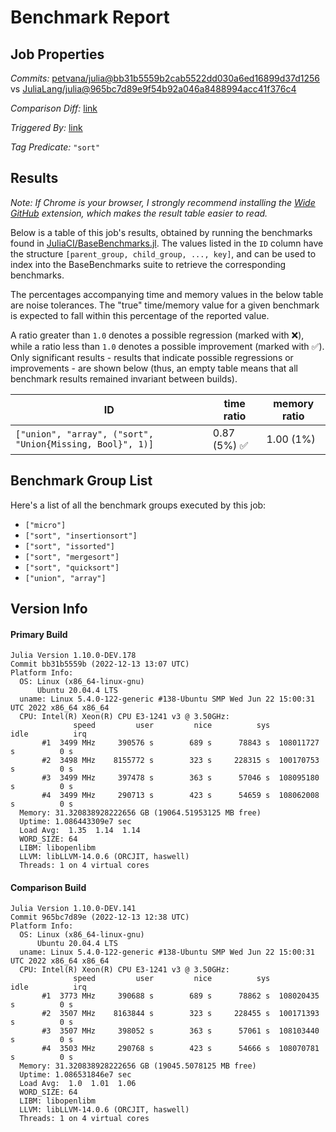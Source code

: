 # Benchmark Report

## Job Properties

*Commits:* [petvana/julia@bb31b5559b2cab5522dd030a6ed16899d37d1256](https://github.com/petvana/julia/commit/bb31b5559b2cab5522dd030a6ed16899d37d1256) vs [JuliaLang/julia@965bc7d89e9f54b92a046a8488994acc41f376c4](https://github.com/JuliaLang/julia/commit/965bc7d89e9f54b92a046a8488994acc41f376c4)

*Comparison Diff:* [link](https://github.com/JuliaLang/julia/compare/965bc7d89e9f54b92a046a8488994acc41f376c4..petvana/julia:bb31b5559b2cab5522dd030a6ed16899d37d1256)

*Triggered By:* [link](https://github.com/JuliaLang/julia/pull/47587#issuecomment-1348567041)

*Tag Predicate:* `"sort"`

## Results

*Note: If Chrome is your browser, I strongly recommend installing the [Wide GitHub](https://chrome.google.com/webstore/detail/wide-github/kaalofacklcidaampbokdplbklpeldpj?hl=en)
extension, which makes the result table easier to read.*

Below is a table of this job's results, obtained by running the benchmarks found in
[JuliaCI/BaseBenchmarks.jl](https://github.com/JuliaCI/BaseBenchmarks.jl). The values
listed in the `ID` column have the structure `[parent_group, child_group, ..., key]`,
and can be used to index into the BaseBenchmarks suite to retrieve the corresponding
benchmarks.

The percentages accompanying time and memory values in the below table are noise tolerances. The "true"
time/memory value for a given benchmark is expected to fall within this percentage of the reported value.

A ratio greater than `1.0` denotes a possible regression (marked with :x:), while a ratio less
than `1.0` denotes a possible improvement (marked with :white_check_mark:). Only significant results - results
that indicate possible regressions or improvements - are shown below (thus, an empty table means that all
benchmark results remained invariant between builds).

| ID | time ratio | memory ratio |
|----|------------|--------------|
| `["union", "array", ("sort", "Union{Missing, Bool}", 1)]` | 0.87 (5%) :white_check_mark: | 1.00 (1%)  |

## Benchmark Group List

Here's a list of all the benchmark groups executed by this job:

- `["micro"]`
- `["sort", "insertionsort"]`
- `["sort", "issorted"]`
- `["sort", "mergesort"]`
- `["sort", "quicksort"]`
- `["union", "array"]`

## Version Info

#### Primary Build

```
Julia Version 1.10.0-DEV.178
Commit bb31b5559b (2022-12-13 13:07 UTC)
Platform Info:
  OS: Linux (x86_64-linux-gnu)
      Ubuntu 20.04.4 LTS
  uname: Linux 5.4.0-122-generic #138-Ubuntu SMP Wed Jun 22 15:00:31 UTC 2022 x86_64 x86_64
  CPU: Intel(R) Xeon(R) CPU E3-1241 v3 @ 3.50GHz: 
              speed         user         nice          sys         idle          irq
       #1  3499 MHz     390576 s        689 s      78843 s  108011727 s          0 s
       #2  3498 MHz    8155772 s        323 s     228315 s  100170753 s          0 s
       #3  3499 MHz     397478 s        363 s      57046 s  108095180 s          0 s
       #4  3499 MHz     290713 s        423 s      54659 s  108062008 s          0 s
  Memory: 31.320838928222656 GB (19064.51953125 MB free)
  Uptime: 1.086443309e7 sec
  Load Avg:  1.35  1.14  1.14
  WORD_SIZE: 64
  LIBM: libopenlibm
  LLVM: libLLVM-14.0.6 (ORCJIT, haswell)
  Threads: 1 on 4 virtual cores

```

#### Comparison Build

```
Julia Version 1.10.0-DEV.141
Commit 965bc7d89e (2022-12-13 12:38 UTC)
Platform Info:
  OS: Linux (x86_64-linux-gnu)
      Ubuntu 20.04.4 LTS
  uname: Linux 5.4.0-122-generic #138-Ubuntu SMP Wed Jun 22 15:00:31 UTC 2022 x86_64 x86_64
  CPU: Intel(R) Xeon(R) CPU E3-1241 v3 @ 3.50GHz: 
              speed         user         nice          sys         idle          irq
       #1  3773 MHz     390688 s        689 s      78862 s  108020435 s          0 s
       #2  3507 MHz    8163844 s        323 s     228455 s  100171393 s          0 s
       #3  3507 MHz     398052 s        363 s      57061 s  108103440 s          0 s
       #4  3503 MHz     290768 s        423 s      54666 s  108070781 s          0 s
  Memory: 31.320838928222656 GB (19045.5078125 MB free)
  Uptime: 1.086531846e7 sec
  Load Avg:  1.0  1.01  1.06
  WORD_SIZE: 64
  LIBM: libopenlibm
  LLVM: libLLVM-14.0.6 (ORCJIT, haswell)
  Threads: 1 on 4 virtual cores

```
